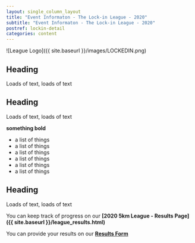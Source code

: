 ```yaml
---
layout: single_column_layout
title: "Event Informaton - The Lock-in League - 2020"
subtitle: "Event Informaton - The Lock-in League - 2020"
postref: lockin-detail
categories: content
---
```


![League Logo]({{ site.baseurl }}/images/LOCKEDIN.png)

## Heading

Loads of text, loads of text

## Heading

Loads of text, loads of text

**something bold**

* a list of things
* a list of things
* a list of things
* a list of things
* a list of things
* a list of things

## Heading

Loads of text, loads of text

You can keep track of progress on our **[2020 5km League - Results Page]({{ site.baseurl }}/league_results.html)**

You can provide your results on our **[Results Form](https://forms.gle/qj8BkYTRqWScu5hz5)**

